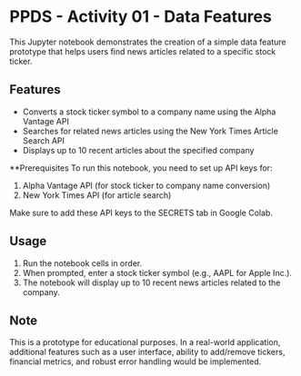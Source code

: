 # PPDS - Activity 01 - Data Features
This Jupyter notebook demonstrates the creation of a simple data feature prototype that helps users find news articles related to a specific stock ticker.

## Features
* Converts a stock ticker symbol to a company name using the Alpha Vantage API
* Searches for related news articles using the New York Times Article Search API
* Displays up to 10 recent articles about the specified company

**Prerequisites
To run this notebook, you need to set up API keys for:

1. Alpha Vantage API (for stock ticker to company name conversion)
2. New York Times API (for article search)

Make sure to add these API keys to the SECRETS tab in Google Colab.

## Usage
1. Run the notebook cells in order.
2. When prompted, enter a stock ticker symbol (e.g., AAPL for Apple Inc.).
3. The notebook will display up to 10 recent news articles related to the company.

## Note
This is a prototype for educational purposes. In a real-world application, additional features such as a user interface, ability to add/remove tickers, financial metrics, and robust error handling would be implemented.
